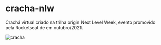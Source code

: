 # cracha-nlw
Crachá virtual criado na trilha origin Next Level Week, evento promovido pela Rocketseat de em outubro/2021.

![cracha](https://github.com/luizabchagas/cracha-nlw/tree/main/images/cracha-nlw.jpg?raw=true "print cracha")
